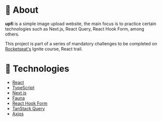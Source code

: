 # 📖 About

**upfi** is a simple image upload website, the main focus is to practice certain technologies such as Next.js, React Query, React Hook Form, among others.

This project is part of a series of mandatory challenges to be completed on [Rocketseat's](https://www.rocketseat.com.br/) Ignite course, React trail.

# 🔩 Technologies

- [React](https://react.dev/)
- [TypeScript](https://www.typescriptlang.org/)
- [Next.js](https://nextjs.org/)
- [Fauna](https://fauna.com/)
- [React Hook Form](https://react-hook-form.com/)
- [TanStack Query](https://tanstack.com/query/latest/)
- [Axios](https://axios-http.com/ptbr/docs/intro)
